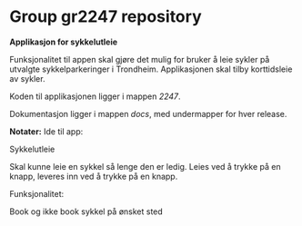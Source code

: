 # Group gr2247 repository 
 


**Applikasjon for sykkelutleie**

Funksjonalitet til appen skal gjøre det mulig for bruker å leie sykler på utvalgte sykkelparkeringer i Trondheim. Applikasjonen skal tilby korttidsleie av sykler.

Koden til applikasjonen ligger i mappen *2247*.

Dokumentasjon ligger i mappen *docs*, med undermapper for hver release.




**Notater:**
Ide til app:

Sykkelutleie

Skal kunne leie en sykkel så lenge den er ledig. Leies ved å trykke på en knapp, leveres inn ved å trykke på en knapp.

Funksjonalitet:

Book og ikke book sykkel på ønsket sted



